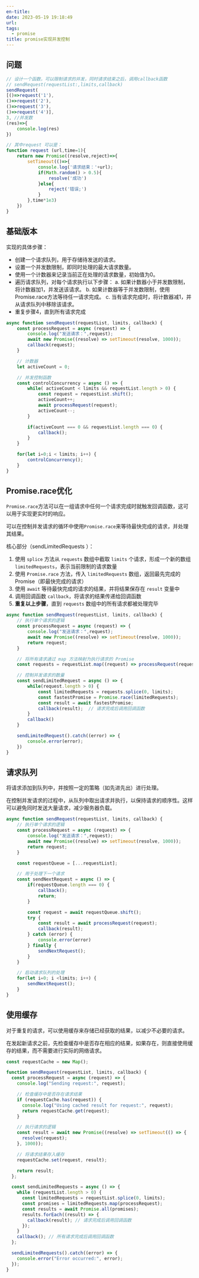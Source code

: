 ```yaml
---
en-title: 
date: 2023-05-19 19:18:49
url: 
tags:
  - promise
title: promise实现并发控制
---
```

## 问题

```js
// 设计一个函数，可以限制请求的并发，同时请求结束之后，调用callback函数
// sendRequest(requestList:,limits,callback)
sendRequest(
[()=>request('1'),
()=>request('2'),
()=>request('3'),
()=>request('4')],
3, //并发数
(res)=>{
    console.log(res)
})

// 其中request 可以是： 
function request (url,time=1){
    return new Promise((resolve,reject)=>{
        setTimeout(()=>{
            console.log('请求结束：'+url);
            if(Math.random() > 0.5){
                resolve('成功')
            }else{
                reject('错误;')
            }
        },time*1e3)
    })
}
```

## 基础版本

实现的具体步骤：

- 创建一个请求队列，用于存储待发送的请求。
- 设置一个并发数限制，即同时处理的最大请求数量。
- 使用一个计数器来记录当前正在处理的请求数量，初始值为0。
- 遍历请求队列，对每个请求执行以下步骤： a. 如果计数器小于并发数限制，将计数器加1，并发送该请求。 b. 如果计数器等于并发数限制，使用Promise.race方法等待任一请求完成。 c. 当有请求完成时，将计数器减1，并从请求队列中移除该请求。
- 重复步骤4，直到所有请求完成

```js
async function sendRequest(requestList, limits, callback) {
    const processRequest = async (request) => {
        console.log("发送请求：",request);
        await new Promise((resolve) => setTimeout(resolve, 1000));
        callback(request);
    }

    // 计数器
    let activeCount = 0;

    // 并发控制函数
    const controlConcurrency = async () => {
        while( activeCount < limits && requestList.length > 0) {
            const request = requestList.shift();
            activeCount++;
            await processRequest(request);
            activeCount--;
        }

        if(activeCount === 0 && requestList.length === 0) {
            callback();
        }
    }

    for(let i=0;i < limits; i++) {
        controlConcurrency();
    }
}
```

## Promise.race优化

`Promise.race`方法可以在一组请求中任何一个请求完成时就触发回调函数，这可以用于实现更实时的响应。

可以在控制并发请求的循环中使用`Promise.race`来等待最快完成的请求，并处理其结果。

核心部分（sendLimitedRequests ）：

1. 使用 `splice` 方法从 `requests` 数组中截取 `limits` 个请求，形成一个新的数组 `limitedRequests`，表示当前限制的请求数量
2. 使用 `Promise.race` 方法，传入 `limitedRequests` 数组，返回最先完成的 Promise（即最快完成的请求）
3. 使用 `await` 等待最快完成的请求的结果，并将结果保存在 `result` 变量中
4. 调用回调函数 `callback`，将请求的结果传递给回调函数
5. **重复以上步骤**，直到 `requests` 数组中的所有请求都被处理完毕

```js
async function sendRequest(requestList, limits, callback) {
    // 执行单个请求的逻辑
    const processRequest = async (request) => {
        console.log("发送请求：",request);
        await new Promise((resolve) => setTimeout(resolve, 1000));
        return request;
    }

    // 将所有请求通过 map 方法映射为执行请求的 Promise
    const requests = requestList.map((request) => processRequest(request));

    // 控制并发请求的数量
    const sendLimitedRequest = async () => {
        while(request.length > 0) {
            const limitedRequests = requests.splice(0, limits);
            const fastestPromise = Promise.race(limitedRequests);
            const result = await fastestPromise;
            callback(result);  // 请求完成后调用回调函数
        }
        callback()
    }

    sendLimitedRequest().catch((error) => {
        console.error(error);
    })
}
```

## 请求队列

将请求添加到队列中，并按照一定的策略（如先进先出）进行处理。

在控制并发请求的过程中，从队列中取出请求并执行，以保持请求的顺序性。这样可以避免同时发送大量请求，减少服务器负载。

```js
async function sendRequest(requestList, limits, callback) {
    // 执行单个请求的逻辑
    const processRequest = async (request) => {
        console.log("发送请求：",request);
        await new Promise((resolve) => setTimeout(resolve, 1000));
        return request;
    }

    const requestQueue = [...requestList];

    // 用于处理下一个请求
    const sendNextRequest = async () => {
        if(requestQueue.length === 0) {
            callback();
            return;
        }

        const request = await requestQueue.shift();
        try {
            const result = await processRequest(request);
            callback(result);
        } catch (error) {
            console.error(error)
        } finally {
            sendNextRequest();
        }
    }

    // 启动请求队列的处理
    for(let i=0; i <limits; i++) {
        sendNextRequest();
    }
}
```

## 使用缓存

对于重复的请求，可以使用缓存来存储已经获取的结果，以减少不必要的请求。

在发起新请求之前，先检查缓存中是否存在相应的结果，如果存在，则直接使用缓存的结果，而不需要进行实际的网络请求。

```js
const requestCache = new Map();

function sendRequest(requestList, limits, callback) {
  const processRequest = async (request) => {
    console.log("Sending request:", request);

    // 检查缓存中是否存在请求结果
    if (requestCache.has(request)) {
      console.log("Using cached result for request:", request);
      return requestCache.get(request);
    }

    // 执行请求的逻辑
    const result = await new Promise((resolve) => setTimeout(() => {
      resolve(request);
    }, 1000));

    // 将请求结果存入缓存
    requestCache.set(request, result);

    return result;
  };

  const sendLimitedRequests = async () => {
    while (requestList.length > 0) {
      const limitedRequests = requestList.splice(0, limits);
      const promises = limitedRequests.map(processRequest);
      const results = await Promise.all(promises);
      results.forEach((result) => {
        callback(result); // 请求完成后调用回调函数
      });
    }
    callback(); // 所有请求完成后调用回调函数
  };

  sendLimitedRequests().catch((error) => {
    console.error("Error occurred:", error);
  });
}
```